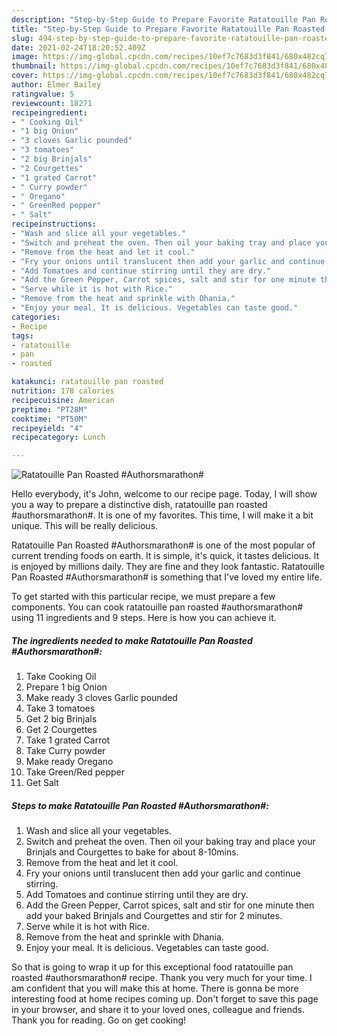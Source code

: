```yaml
---
description: "Step-by-Step Guide to Prepare Favorite Ratatouille Pan Roasted #Authorsmarathon#"
title: "Step-by-Step Guide to Prepare Favorite Ratatouille Pan Roasted #Authorsmarathon#"
slug: 494-step-by-step-guide-to-prepare-favorite-ratatouille-pan-roasted-authorsmarathon
date: 2021-02-24T18:20:52.409Z
image: https://img-global.cpcdn.com/recipes/10ef7c7683d3f841/680x482cq70/ratatouille-pan-roasted-authorsmarathon-recipe-main-photo.jpg
thumbnail: https://img-global.cpcdn.com/recipes/10ef7c7683d3f841/680x482cq70/ratatouille-pan-roasted-authorsmarathon-recipe-main-photo.jpg
cover: https://img-global.cpcdn.com/recipes/10ef7c7683d3f841/680x482cq70/ratatouille-pan-roasted-authorsmarathon-recipe-main-photo.jpg
author: Elmer Bailey
ratingvalue: 5
reviewcount: 18271
recipeingredient:
- " Cooking Oil"
- "1 big Onion"
- "3 cloves Garlic pounded"
- "3 tomatoes"
- "2 big Brinjals"
- "2 Courgettes"
- "1 grated Carrot"
- " Curry powder"
- " Oregano"
- " GreenRed pepper"
- " Salt"
recipeinstructions:
- "Wash and slice all your vegetables."
- "Switch and preheat the oven. Then oil your baking tray and place your Brinjals and Courgettes to bake for about 8-10mins."
- "Remove from the heat and let it cool."
- "Fry your onions until translucent then add your garlic and continue stirring."
- "Add Tomatoes and continue stirring until they are dry."
- "Add the Green Pepper, Carrot spices, salt and stir for one minute then add your baked Brinjals and Courgettes and stir for 2 minutes."
- "Serve while it is hot with Rice."
- "Remove from the heat and sprinkle with Dhania."
- "Enjoy your meal. It is delicious. Vegetables can taste good."
categories:
- Recipe
tags:
- ratatouille
- pan
- roasted

katakunci: ratatouille pan roasted 
nutrition: 178 calories
recipecuisine: American
preptime: "PT28M"
cooktime: "PT50M"
recipeyield: "4"
recipecategory: Lunch

---
```



![Ratatouille Pan Roasted #Authorsmarathon#](https://img-global.cpcdn.com/recipes/10ef7c7683d3f841/680x482cq70/ratatouille-pan-roasted-authorsmarathon-recipe-main-photo.jpg)

Hello everybody, it's John, welcome to our recipe page. Today, I will show you a way to prepare a distinctive dish, ratatouille pan roasted #authorsmarathon#. It is one of my favorites. This time, I will make it a bit unique. This will be really delicious.



Ratatouille Pan Roasted #Authorsmarathon# is one of the most popular of current trending foods on earth. It is simple, it's quick, it tastes delicious. It is enjoyed by millions daily. They are fine and they look fantastic. Ratatouille Pan Roasted #Authorsmarathon# is something that I've loved my entire life.


To get started with this particular recipe, we must prepare a few components. You can cook ratatouille pan roasted #authorsmarathon# using 11 ingredients and 9 steps. Here is how you can achieve it.

<!--inarticleads1-->

##### The ingredients needed to make Ratatouille Pan Roasted #Authorsmarathon#:

1. Take  Cooking Oil
1. Prepare 1 big Onion
1. Make ready 3 cloves Garlic pounded
1. Take 3 tomatoes
1. Get 2 big Brinjals
1. Get 2 Courgettes
1. Take 1 grated Carrot
1. Take  Curry powder
1. Make ready  Oregano
1. Take  Green/Red pepper
1. Get  Salt




<!--inarticleads2-->

##### Steps to make Ratatouille Pan Roasted #Authorsmarathon#:

1. Wash and slice all your vegetables.
1. Switch and preheat the oven. Then oil your baking tray and place your Brinjals and Courgettes to bake for about 8-10mins.
1. Remove from the heat and let it cool.
1. Fry your onions until translucent then add your garlic and continue stirring.
1. Add Tomatoes and continue stirring until they are dry.
1. Add the Green Pepper, Carrot spices, salt and stir for one minute then add your baked Brinjals and Courgettes and stir for 2 minutes.
1. Serve while it is hot with Rice.
1. Remove from the heat and sprinkle with Dhania.
1. Enjoy your meal. It is delicious. Vegetables can taste good.




So that is going to wrap it up for this exceptional food ratatouille pan roasted #authorsmarathon# recipe. Thank you very much for your time. I am confident that you will make this at home. There is gonna be more interesting food at home recipes coming up. Don't forget to save this page in your browser, and share it to your loved ones, colleague and friends. Thank you for reading. Go on get cooking!
